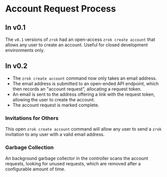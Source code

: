 # Account Request Process

## In v0.1

The `v0.1` versions of `zrok` had an open-access `zrok create account` that allows any user to create an account. Useful for closed development environments only.

## In v0.2

* The `zrok create account` command now only takes an email address. 
* The email address is submitted to an open-ended API endpoint, which then records an "account request", allocating a request token.
* An email is sent to the address offering a link with the request token, allowing the user to create the account.
* The account request is marked complete.

### Invitations for Others

This open `zrok create account` command will allow any user to send a `zrok` invitation to any user with a valid email address.

### Garbage Collection

An background garbage collector in the controller scans the account requests, looking for unused requests, which are removed after a configurable amount of time.
